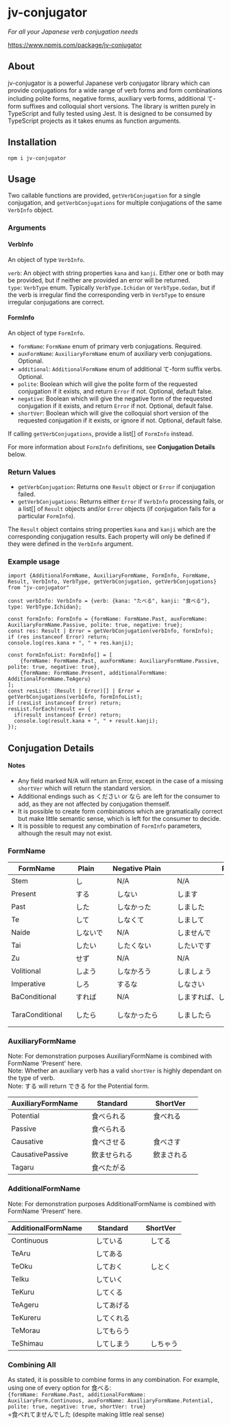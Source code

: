 # jv-conjugator
*For all your Japanese verb conjugation needs*

https://www.npmjs.com/package/jv-conjugator

## About
jv-conjugator is a powerful Japanese verb conjugator library which can provide conjugations for a wide range of verb forms and form combinations including polite forms, negative forms, auxiliary verb forms, additional て-form suffixes and colloquial short versions. The library is written purely in TypeScript and fully tested using Jest. It is designed to be consumed by TypeScript projects as it takes enums as function arguments.

## Installation
`npm i jv-conjugator`

## Usage
Two callable functions are provided, `getVerbConjugation` for a single conjugation, and `getVerbConjugations` for multiple conjugations of the same `VerbInfo` object.

### Arguments
#### VerbInfo
An object of type `VerbInfo`.

`verb`: An object with string properties `kana` and `kanji`. Either one or both may be provided, but if neither are provided an error will be returned.\
`type`: `VerbType` enum. Typically `VerbType.Ichidan` or `VerbType.Godan`, but if the verb is irregular find the corresponding verb in `VerbType` to ensure irregular conjugations are correct.
#### FormInfo
An object of type `FormInfo`.

- `formName`: `FormName` enum of primary verb conjugations. Required.
- `auxFormName`: `AuxiliaryFormName` enum of auxiliary verb conjugations. Optional.
- `additional`: `AdditionalFormName` enum of additional て-form suffix verbs. Optional.
- `polite`: Boolean which will give the polite form of the requested conjugation if it exists, and return `Error` if not. Optional, default false.
- `negative`: Boolean which will give the negative form of the requested conjugation if it exists, and return `Error` if not. Optional, default false.
- `shortVer`: Boolean which will give the colloquial short version of the requested conjugation if it exists, or ignore if not. Optional, default false.

If calling `getVerbConjugations`, provide a list[] of `FormInfo` instead.

For more information about `FormInfo` definitions, see **Conjugation Details** below.

### Return Values
- `getVerbConjugation`: Returns one `Result` object or `Error` if conjugation failed.
- `getVerbConjugations`: Returns either `Error` if `VerbInfo` processing fails, or a list[] of `Result` objects and/or `Error` objects (if conjugation fails for a particular `FormInfo`).

The `Result` object contains string properties `kana` and `kanji` which are the corresponding conjugation results. Each property will only be defined if they were defined in the `VerbInfo` argument.

### Example usage
```
import {AdditionalFormName, AuxiliaryFormName, FormInfo, FormName, Result, VerbInfo, VerbType, getVerbConjugation, getVerbConjugations} from "jv-conjugator"

const verbInfo: VerbInfo = {verb: {kana: "たべる", kanji: "食べる"}, type: VerbType.Ichidan};

const formInfo: FormInfo = {formName: FormName.Past, auxFormName: AuxiliaryFormName.Passive, polite: true, negative: true};
const res: Result | Error = getVerbConjugation(verbInfo, formInfo);
if (res instanceof Error) return;
console.log(res.kana + ", " + res.kanji);

const formInfoList: FormInfo[] = [
    {formName: FormName.Past, auxFormName: AuxiliaryFormName.Passive, polite: true, negative: true},
    {formName: FormName.Present, additionalFormName: AdditionalFormName.TeAgeru}
];
const resList: (Result | Error)[] | Error = getVerbConjugations(verbInfo, formInfoList);
if (resList instanceof Error) return;
resList.forEach(result => {
  if(result instanceof Error) return;
  console.log(result.kana + ", " + result.kanji);
});
```

## Conjugation Details
#### Notes
- Any field marked N/A will return an Error, except in the case of a missing `shortVer` which will return the standard version.
- Additional endings such as ください or なら are left for the consumer to add, as they are not affected by conjugation themself.
- It is possible to create form combinations which are gramatically correct but make little semantic sense, which is left for the consumer to decide.
- It is possible to request any combination of `FormInfo` parameters, although the result may not exist.

### FormName

| FormName       | Plain     | Negative Plain | Polite                           | Negative Polite |
| ---------------| ----------| ---------------|----------------------------------|-----------------|
| Stem           |　し　　　　|　N/A　　　　　　|　N/A　　　　　　　　　　　　　　　　|　N/A　　　　　　　|
| Present        |　する　　　|　しない　　　　　|　します　　　　　　　　　　　　　　　|　しません　　　　|
| Past           |　した　　　|　しなかった　　　|　しました　　　　　　　　　　　　　　|　しませんでした　|
| Te             |　して　　　|　しなくて　　　　|　しまして　　　　　　　　　　　　　　|　しませんで　　　|
| Naide          |　しないで　|　N/A　　　　　　|　しませんで　　　　　　　　　　　　　|　N/A　　　　　　　|
| Tai            |　したい　　|　したくない　　　|　したいです　　　　　　　　　　　　　|　したくないです　|
| Zu             |　せず　　　|　N/A           |　N/A　　　　　　　　　　　　　　　　|　N/A　　　　　　　|
| Volitional     |　しよう　　|　しなかろう　　　|　しましょう　　　　　　　　　　　　　|　N/A　　　　　　|
| Imperative     |　しろ　　　|　するな　　　　　|　しなさい　　　　　　　　　　　　　　|　N/A　　　　　　|
| BaConditional  |　すれば　　|　N/A　         |　しますれば、しませば (shortVer)　　|　N/A　　　　　　　|
| TaraConditional|　したら　　|　しなかったら　　|　しましたら　　　　　　　　　　　　　|　しませんでしたら|

### AuxiliaryFormName
Note: For demonstration purposes AuxiliaryFormName is combined with FormName 'Present' here.\
Note: Whether an auxiliary verb has a valid `shortVer` is highly dependant on the type of verb.\
Note: する will return できる for the Potential form.

| AuxiliaryFormName  | Standard       | ShortVer    | 
| -------------------| ---------------| ------------|
| Potential          |　食べられる　　  |　食べれる　　|
| Passive            |　食べられる　　  |　　　　　　　|　
| Causative          |　食べさせる　　  |　食べさす　　|
| CausativePassive   |　飲ませられる　  |　飲まされる　|
| Tagaru             |　食べたがる　　  |　　　　　　　|

### AdditionalFormName
Note: For demonstration purposes AdditionalFormName is combined with FormName 'Present' here.

| AdditionalFormName | Standard    | ShortVer | 
| -------------------| ------------| ---------|
| Continuous         |　している　　|　してる　|
| TeAru              |　してある　　|　　　　　|　
| TeOku              |　しておく　　|　しとく　|
| TeIku              |　していく　　|　　　　　|
| TeKuru             |　してくる　　|　　　　　|
| TeAgeru            |　してあげる　|　　　　　|
| TeKureru           |　してくれる　|　       |
| TeMorau            |　してもらう　|　　　　　|
| TeShimau           |　してしまう　|　しちゃう|

### Combining All
As stated, it is possible to combine forms in any combination. For example, using one of every option for 食べる:\
`{formName: FormName.Past, additionalFormName: AuxiliaryForm.Continuous, auxFormName: AuxiliaryFormName.Potential, polite: true, negative: true, shortVer: true}`\
=食べれてませんでした (despite making little real sense)












